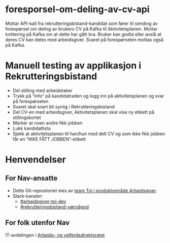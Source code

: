 # foresporsel-om-deling-av-cv-api

Mottar API-kall fra rekrutteringsbistand-kandidat som fører til sending av forespørsel om deling av brukers CV på Kafka til Aktivitetsplanen. Mottar kvittering på Kafka om at dette har gått bra.
Bruker kan godta eller avslå at deres CV kan deles med arbeidsgiver. Svaret på forespørselen mottas også på Kafka.


# Manuell testing av applikasjon i Rekrutteringsbistand
- Del stilling med arbeidstaker
- Trykk på “info” på kandidatraden og logg inn på aktivitetsplanen og svar på forespørselen
- Svaret skal snart bli synlig i Rekrutteringsbistand
- Del CV-en med arbeidsgiver, Aktivitetsplanen skal vise ny etikett på stillingskortet
- Marker at noen andre fikk jobben
- Lukk kandidatlista
- Sjekk at aktivitetsplanen til han/hun med delt CV og som ikke fikk jobben får en “IKKE FÅTT JOBBEN”-etikett


# Henvendelser

## For Nav-ansatte

* Dette Git-repositoriet eies
  av [team Toi i produktområde Arbeidsgiver](https://teamkatalog.nav.no/team/76f378c5-eb35-42db-9f4d-0e8197be0131).
* Slack-kanaler:
  * [#arbeidsgiver-toi-dev](https://nav-it.slack.com/archives/C02HTU8DBSR)
  * [#rekrutteringsbistand-værsågod](https://nav-it.slack.com/archives/C02HWV01P54)

## For folk utenfor Nav 

IT-avdelingen i [Arbeids- og velferdsdirektoratet](https://www.nav.no/no/NAV+og+samfunn/Kontakt+NAV/Relatert+informasjon/arbeids-og-velferdsdirektoratet-kontorinformasjon)

